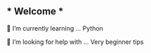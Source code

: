 ## *     Welcome      *

🌱 I’m currently learning ... Python

🤔 I’m looking for help with ... Very beginner tips
<!--
**Heddvilde/Heddvilde** is a ✨ _special_ ✨ repository because its `README.md` (this file) appears on your GitHub profile.

Here are some ideas to get you started:
- 🔭 I’m currently working on ... 
  🌱 I’m currently learning ... Python
- 👯 I’m looking to collaborate on ...
  🤔 I’m looking for help with ... Very beginner tips
- 💬 Ask me about ...
- 📫 How to reach me: ...
- 😄 Pronouns: ...
- ⚡ Fun fact: ...
-->
